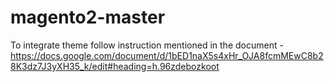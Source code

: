 # magento2-master

To integrate theme follow instruction mentioned in the document -
https://docs.google.com/document/d/1bED1naX5s4xHr_OJA8fcmMEwC8b28K3dz7J3yXH35_k/edit#heading=h.96zdebozkoot